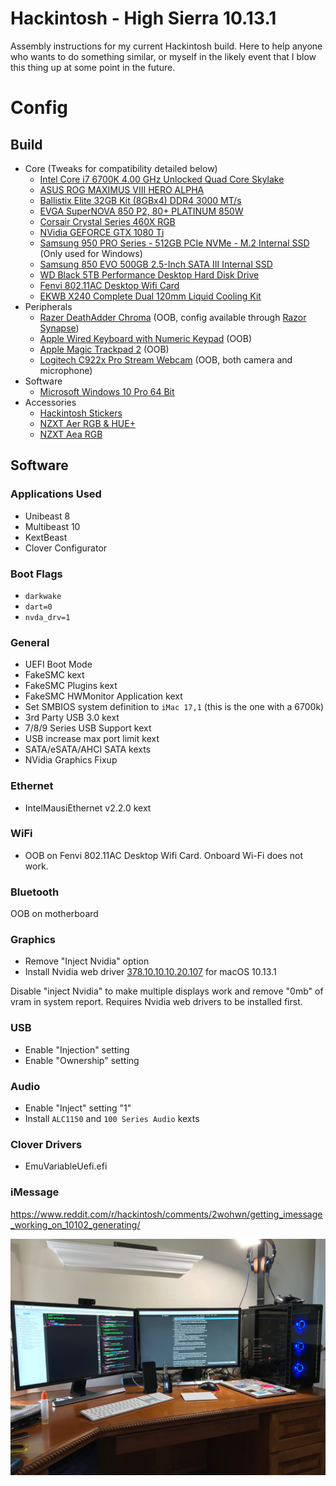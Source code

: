 # Hackintosh - High Sierra 10.13.1

Assembly instructions for my current Hackintosh build. Here to help anyone who wants to do something similar, or myself in the likely event that I blow this thing up at some point in the future.

# Config

## Build

- Core (Tweaks for compatibility detailed below)
	- [Intel Core i7 6700K 4.00 GHz Unlocked Quad Core Skylake](https://www.amazon.com/gp/product/B012M8LXQW/)
	- [ASUS ROG MAXIMUS VIII HERO ALPHA](https://www.amazon.com/gp/product/B017RI8UYA/)
	- [Ballistix Elite 32GB Kit (8GBx4) DDR4 3000 MT/s](https://www.amazon.com/gp/product/B01H3P9BXG/)
	- [EVGA SuperNOVA 850 P2, 80+ PLATINUM 850W](https://www.amazon.com/gp/product/B010HWDOH6/)
	- [Corsair Crystal Series 460X RGB](https://www.amazon.com/gp/product/B01LA2LB7W/)
	- [NVidia GEFORCE GTX 1080 Ti](https://www.nvidia.com/en-us/geforce/products/10series/geforce-gtx-1080-ti/)
	- [Samsung 950 PRO Series - 512GB PCIe NVMe - M.2 Internal SSD](https://www.amazon.com/gp/product/B01639694M/) (Only used for Windows)
	- [Samsung 850 EVO 500GB 2.5-Inch SATA III Internal SSD](https://www.amazon.com/Samsung-2-5-Inch-Internal-MZ-75E500B-AM/dp/B00OBRE5UE/)
	- [WD Black 5TB Performance Desktop Hard Disk Drive](https://www.amazon.com/gp/product/B013DHNLN4/)
	- [Fenvi 802.11AC Desktop Wifi Card](https://www.amazon.com/gp/product/B01MDLG51U/)
	- [EKWB X240 Complete Dual 120mm Liquid Cooling Kit](https://www.amazon.com/Complete-120mm-Liquid-Cooling-EK-KIT/dp/B00LXIRCAE/)
- Peripherals
	- [Razer DeathAdder Chroma](https://www.amazon.com/gp/product/B00MYTSDU4/) (OOB, config available through [Razor Synapse](https://www.razerzone.com/synapse/))
	- [Apple Wired Keyboard with Numeric Keypad](https://www.amazon.com/Apple-Keyboard-Compatible-v-10-6-8-MB110LL/dp/B005DPF08E/) (OOB)
	- [Apple Magic Trackpad 2](https://www.amazon.com/Apple-Magic-Trackpad-2-MJ2R2LL/dp/B016QO5YWC/) (OOB)
	- [Logitech C922x Pro Stream Webcam](https://www.amazon.com/gp/product/B01LXCDPPK/) (OOB, both camera and microphone)
- Software
	- [Microsoft Windows 10 Pro 64 Bit](https://www.amazon.com/Microsoft-Windows-10-Pro-Bit/dp/B00ZSHDJ4O/)
- Accessories
	- [Hackintosh Stickers](https://www.etsy.com/listing/105566118/hackintosh-apple-skull-logo-custom-mash?ga_order=most_relevant&ga_search_type=all&ga_view_type=gallery&ga_search_query=hackintosh&ref=sr_gallery_1)
	- [NZXT Aer RGB & HUE+](https://www.nzxt.com/products/aer-rgb-hue)
	- [NZXT Aea RGB](https://www.nzxt.com/products/aer-rgb)

## Software

### Applications Used

- Unibeast 8
- Multibeast 10
- KextBeast
- Clover Configurator

### Boot Flags

- `darkwake`
- `dart=0`
- `nvda_drv=1`

### General

- UEFI Boot Mode
- FakeSMC kext
- FakeSMC Plugins kext
- FakeSMC HWMonitor Application kext
- Set SMBIOS system definition to `iMac 17,1` (this is the one with a 6700k)
- 3rd Party USB 3.0 kext
- 7/8/9 Series USB Support kext
- USB increase max port limit kext
- SATA/eSATA/AHCI SATA kexts
- NVidia Graphics Fixup

### Ethernet

- IntelMausiEthernet v2.2.0 kext

### WiFi

- OOB on Fenvi 802.11AC Desktop Wifi Card. Onboard Wi-Fi does not work.

### Bluetooth

OOB on motherboard

### Graphics

- Remove "Inject Nvidia" option
- Install Nvidia web driver [378.10.10.10.20.107](https://images.nvidia.com/mac/pkg/378/WebDriver-378.10.10.10.20.107.pkg) for macOS 10.13.1

Disable "inject Nvidia" to make multiple displays work and remove "0mb" of vram in system report. Requires Nvidia web drivers to be installed first.

### USB

- Enable "Injection" setting
- Enable "Ownership" setting

### Audio

- Enable "Inject" setting "1"
- Install `ALC1150` and `100 Series Audio` kexts

### Clover Drivers

- EmuVariableUefi.efi

### iMessage

https://www.reddit.com/r/hackintosh/comments/2wohwn/getting_imessage_working_on_10102_generating/

![All Done](/images/complete.jpg)


